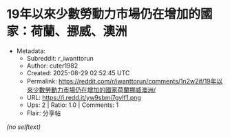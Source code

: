 # 19年以來少數勞動力市場仍在增加的國家：荷蘭、挪威、澳洲

- Metadata:
  - Subreddit: r_iwanttorun
  - Author: cuter1982
  - Created: 2025-08-29 02:52:45 UTC
  - Permalink: https://reddit.com/r/iwanttorun/comments/1n2w2if/19年以來少數勞動力市場仍在增加的國家荷蘭挪威澳洲/
  - URL: https://i.redd.it/yw9sbmi7gvlf1.png
  - Ups: 2 | Ratio: 1.0 | Comments: 1
  - Flair: 分享帖

_(no selftext)_
